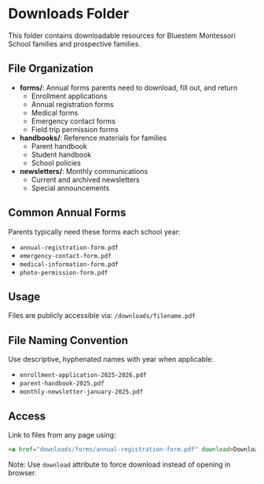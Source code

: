 # Downloads Folder

This folder contains downloadable resources for Bluestem Montessori School families and prospective families.

## File Organization
- **forms/**: Annual forms parents need to download, fill out, and return
  - Enrollment applications
  - Annual registration forms
  - Medical forms
  - Emergency contact forms
  - Field trip permission forms
- **handbooks/**: Reference materials for families
  - Parent handbook
  - Student handbook  
  - School policies
- **newsletters/**: Monthly communications
  - Current and archived newsletters
  - Special announcements

## Common Annual Forms
Parents typically need these forms each school year:
- `annual-registration-form.pdf`
- `emergency-contact-form.pdf`
- `medical-information-form.pdf`
- `photo-permission-form.pdf`

## Usage
Files are publicly accessible via: `/downloads/filename.pdf`

## File Naming Convention
Use descriptive, hyphenated names with year when applicable:
- `enrollment-application-2025-2026.pdf`
- `parent-handbook-2025.pdf`
- `monthly-newsletter-january-2025.pdf`

## Access
Link to files from any page using:
```html
<a href="downloads/forms/annual-registration-form.pdf" download>Download Registration Form</a>
```

Note: Use `download` attribute to force download instead of opening in browser.